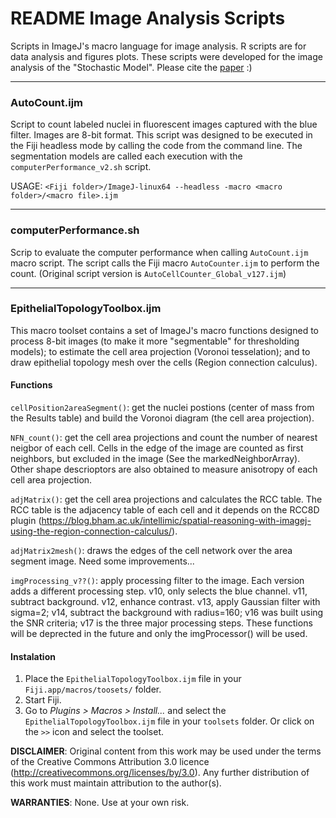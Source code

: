 # README Image Analysis Scripts
Scripts in ImageJ's macro language for image analysis. R scripts are for data analysis and figures plots. These scripts were developed for the image analysis of the "Stochastic Model". Please cite the [paper](http://www.nature.com/articles/s41598-017-07553-6) :)

***
### AutoCount.ijm
Script to count labeled nuclei in fluorescent images captured with the blue	filter. Images are 8-bit format. This script was designed to be executed in the Fiji headless mode by calling the code from the command line. The segmentation models are called each execution with the `computerPerformance_v2.sh` script.

USAGE:
`<Fiji folder>/ImageJ-linux64 --headless -macro <macro folder>/<macro file>.ijm`

***
### computerPerformance.sh
Scrip to evaluate the computer performance when calling `AutoCount.ijm` macro script. The script calls the Fiji macro `AutoCounter.ijm` to perform the count. (Original script version is `AutoCellCounter_Global_v127.ijm`)

***
### EpithelialTopologyToolbox.ijm
This macro toolset contains a set of ImageJ's macro functions designed to process 8-bit images (to make it more "segmentable" for thresholding models); to estimate the cell area projection (Voronoi tesselation); and to draw epithelial topology mesh over the cells (Region connection calculus).

#### Functions
`cellPosition2areaSegment()`: get the nuclei postions (center of mass from the Results table) and build the Voronoi diagram (the cell area projection).
		
`NFN_count()`: get the cell area projections and count the number of nearest neigbor of each cell. Cells in the edge of the image are counted as first neighbors, but excluded in the image (See the markedNeighborArray). Other shape descrioptors are also obtained to measure anisotropy of each cell area projection.
	
`adjMatrix()`: get the cell area projections and calculates the RCC table. The RCC table is the adjacency table of each cell and it depends on the RCC8D plugin 
(https://blog.bham.ac.uk/intellimic/spatial-reasoning-with-imagej-using-the-region-connection-calculus/).

`adjMatrix2mesh()`: draws the edges of the cell network over the area segment image. Need some improvements...
	
`imgProcessing_v??()`: apply processing filter to the image. Each version adds a different processing step. v10, only selects the blue channel. v11, subtract background. v12, enhance contrast. v13, apply Gaussian filter with sigma=2; v14, subtract the background with radius=160; v16 was built using the SNR criteria; v17 is the three major processing steps. These functions will be deprected in the future and only the imgProcessor() will be used.

#### Instalation
1. Place the `EpithelialTopologyToolbox.ijm` file in your `Fiji.app/macros/toosets/` folder.
2. Start Fiji.
3. Go to _Plugins > Macros > Install..._ and select the `EpithelialTopologyToolbox.ijm` file in your `toolsets` folder. Or click on the `>>` icon and select the toolset.

**DISCLAIMER**: Original content from this work may be used under the terms of the Creative Commons Attribution 3.0 licence (http://creativecommons.org/licenses/by/3.0). Any further distribution of this work must maintain attribution to the author(s).

**WARRANTIES**: None. Use at your own risk.
